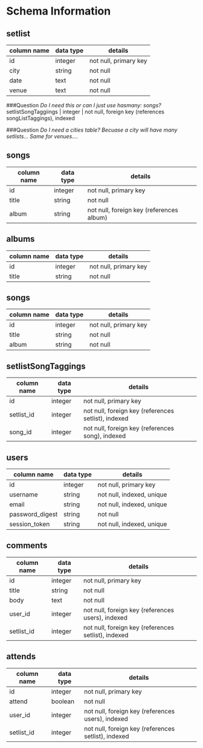 # Schema Information

## setlist
column name | data type | details
------------|-----------|-----------------------
id          | integer   | not null, primary key
city        | string    | not null
date        | text      | not null
venue       | text      | not null

###Question *Do I need this or can I just use hasmany: songs?*
setlistSongTaggiings | integer   | not null, foreign key (references songListTaggings), indexed

###Question *Do I need a cities table? Becuase a city will have many setlists... Same for venues....*

## songs
column name | data type | details
------------|-----------|-----------------------
id          | integer   | not null, primary key
title       | string    | not null
album       | string    | not null, foreign key (references album)

## albums
column name | data type | details
------------|-----------|-----------------------
id          | integer   | not null, primary key
title       | string    | not null

## songs
column name | data type | details
------------|-----------|-----------------------
id          | integer   | not null, primary key
title       | string    | not null
album       | string    | not null

## setlistSongTaggings
column name | data type | details
------------|-----------|-----------------------
id          | integer   | not null, primary key
setlist_id  | integer   | not null, foreign key (references setlist), indexed
song_id     | integer   | not null, foreign key (references song), indexed


## users
column name     | data type | details
----------------|-----------|-----------------------
id              | integer   | not null, primary key
username        | string    | not null, indexed, unique
email           | string    | not null, indexed, unique
password_digest | string    | not null
session_token   | string    | not null, indexed, unique

## comments
column name | data type | details
------------|-----------|-----------------------
id          | integer   | not null, primary key
title       | string    | not null
body        | text      | not null
user_id     | integer   | not null, foreign key (references users), indexed
setlist_id  | integer   | not null, foreign key (references setlist), indexed

## attends 
column name | data type | details
------------|-----------|-----------------------
id          | integer   | not null, primary key
attend      | boolean   | not null
user_id     | integer   | not null, foreign key (references users), indexed
setlist_id  | integer   | not null, foreign key (references setlist), indexed